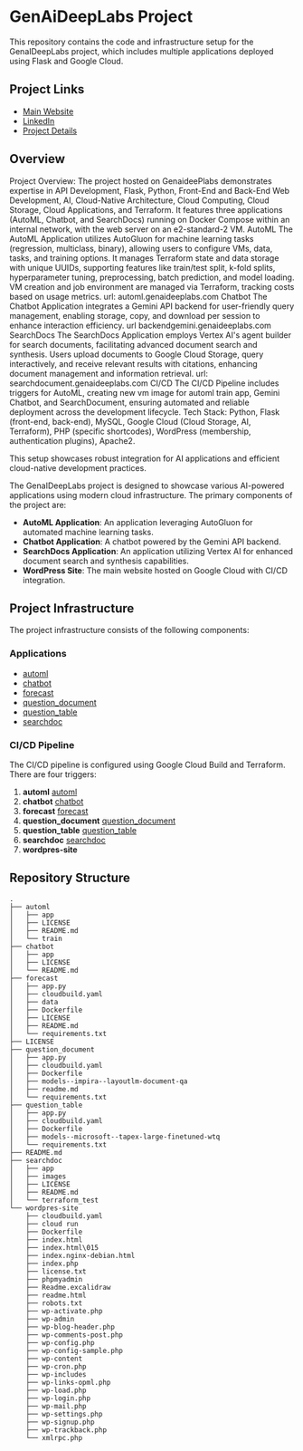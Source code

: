 # GenAiDeepLabs Project

This repository contains the code and infrastructure setup for the GenaIDeepLabs project, which includes multiple applications deployed using Flask and Google Cloud.

## Project Links
- [Main Website](https://genaideeplabs.com)
- [LinkedIn](https://www.linkedin.com/in/mustafaksr/)
- [Project Details](https://excalidraw.com/#json=Sim6EuNZgtowlZ0YFW154,1bkzghBKrvDoxzlPC1Bn2w)

## Overview
Project Overview:
The project hosted on GenaideePlabs demonstrates expertise in API Development, Flask, Python, Front-End and Back-End Web Development, AI, Cloud-Native Architecture, Cloud Computing, Cloud Storage, Cloud Applications, and Terraform. It features three applications (AutoML, Chatbot, and SearchDocs) running on Docker Compose within an internal network, with the web server on an e2-standard-2 VM.
AutoML
The AutoML Application utilizes AutoGluon for machine learning tasks (regression, multiclass, binary), allowing users to configure VMs, data, tasks, and training options. It manages Terraform state and data storage with unique UUIDs, supporting features like train/test split, k-fold splits, hyperparameter tuning, preprocessing, batch prediction, and model loading. VM creation and job environment are managed via Terraform, tracking costs based on usage metrics.
url: automl.genaideeplabs.com
Chatbot
The Chatbot Application integrates a Gemini API backend for user-friendly query management, enabling storage, copy, and download per session to enhance interaction efficiency.
url backendgemini.genaideeplabs.com
SearchDocs
The SearchDocs Application employs Vertex AI's agent builder for search documents, facilitating advanced document search and synthesis. Users upload documents to Google Cloud Storage, query interactively, and receive relevant results with citations, enhancing document management and information retrieval.
url: searchdocument.genaideeplabs.com
CI/CD
The CI/CD Pipeline includes triggers for AutoML, creating new vm image for automl train app, Gemini Chatbot, and SearchDocument, ensuring automated and reliable deployment across the development lifecycle.
Tech Stack: 
Python, Flask (front-end, back-end), MySQL, Google Cloud (Cloud Storage, AI, Terraform), PHP (specific shortcodes), WordPress (membership, authentication plugins), Apache2.

This setup showcases robust integration for AI applications and efficient cloud-native development practices.

The GenaIDeepLabs project is designed to showcase various AI-powered applications using modern cloud infrastructure. The primary components of the project are:

- **AutoML Application**: An application leveraging AutoGluon for automated machine learning tasks.
- **Chatbot Application**: A chatbot powered by the Gemini API backend.
- **SearchDocs Application**: An application utilizing Vertex AI for enhanced document search and synthesis capabilities.
- **WordPress Site**: The main website hosted on Google Cloud with CI/CD integration.

## Project Infrastructure
The project infrastructure consists of the following components:

### Applications

- [automl](automl/)
- [chatbot](chatbot/)
- [forecast](forecast/)
- [question_document](question_document/)
- [question_table](question_table/)
- [searchdoc](searchdoc/)

### CI/CD Pipeline
The CI/CD pipeline is configured using Google Cloud Build and Terraform. There are four triggers:

1. **automl**             [automl](automl/)
2. **chatbot**            [chatbot](chatbot/)  
3. **forecast**           [forecast](forecast/)  
4. **question_document**  [question_document](question_table/)       
5. **question_table**     [question_table](question_table/)     
6. **searchdoc**          [searchdoc](searchdoc/)  
7. **wordpres-site**    



## Repository Structure
```plaintext
.
├── automl
│   ├── app
│   ├── LICENSE
│   ├── README.md
│   └── train
├── chatbot
│   ├── app
│   ├── LICENSE
│   └── README.md
├── forecast
│   ├── app.py
│   ├── cloudbuild.yaml
│   ├── data
│   ├── Dockerfile
│   ├── LICENSE
│   ├── README.md
│   └── requirements.txt
├── LICENSE
├── question_document
│   ├── app.py
│   ├── cloudbuild.yaml
│   ├── Dockerfile
│   ├── models--impira--layoutlm-document-qa
│   ├── readme.md
│   └── requirements.txt
├── question_table
│   ├── app.py
│   ├── cloudbuild.yaml
│   ├── Dockerfile
│   ├── models--microsoft--tapex-large-finetuned-wtq
│   └── requirements.txt
├── README.md
├── searchdoc
│   ├── app
│   ├── images
│   ├── LICENSE
│   ├── README.md
│   └── terraform_test
└── wordpres-site
    ├── cloudbuild.yaml
    ├── cloud run
    ├── Dockerfile
    ├── index.html
    ├── index.html\015
    ├── index.nginx-debian.html
    ├── index.php
    ├── license.txt
    ├── phpmyadmin
    ├── Readme.excalidraw
    ├── readme.html
    ├── robots.txt
    ├── wp-activate.php
    ├── wp-admin
    ├── wp-blog-header.php
    ├── wp-comments-post.php
    ├── wp-config.php
    ├── wp-config-sample.php
    ├── wp-content
    ├── wp-cron.php
    ├── wp-includes
    ├── wp-links-opml.php
    ├── wp-load.php
    ├── wp-login.php
    ├── wp-mail.php
    ├── wp-settings.php
    ├── wp-signup.php
    ├── wp-trackback.php
    └── xmlrpc.php
```
